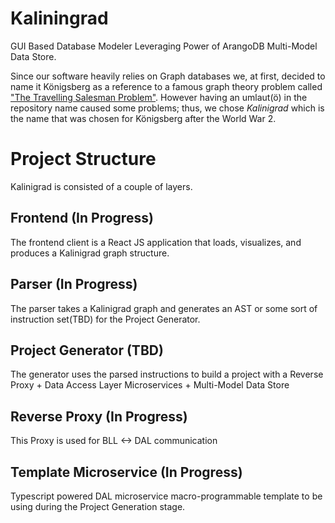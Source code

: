 # Kaliningrad

GUI Based Database Modeler Leveraging Power of ArangoDB Multi-Model Data Store.

Since our software heavily relies on Graph databases we, at first, decided to name it Königsberg as a reference to a famous graph theory problem called ["The Travelling Salesman Problem"](https://en.wikipedia.org/wiki/Travelling_salesman_problem). However having an umlaut(ö) in the repository name caused some problems; thus, we chose _Kalinigrad_ which is the name that was chosen for Königsberg after the World War 2.

# Project Structure

Kalinigrad is consisted of a couple of layers.

## Frontend (In Progress)

The frontend client is a React JS application that loads, visualizes, and produces a Kalinigrad graph structure.

## Parser (In Progress)

The parser takes a Kalinigrad graph and generates an AST or some sort of instruction set(TBD) for the Project Generator.

## Project Generator (TBD)

The generator uses the parsed instructions to build a project with a Reverse Proxy + Data Access Layer Microservices + Multi-Model Data Store

## Reverse Proxy (In Progress)

This Proxy is used for BLL <-> DAL communication

## Template Microservice (In Progress)

Typescript powered DAL microservice macro-programmable template to be using during the Project Generation stage.
